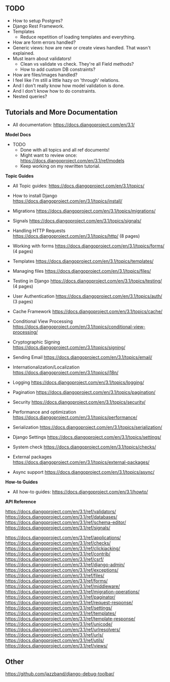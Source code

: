 ## TODO

* How to setup Postgres?
* Django Rest Framework.
* Templates
  * Reduce repetition of loading templates and everything.
* How are form errors handled?
* Generic views: how are new or create views handled. That wasn't
  explained.
* Must learn about validators!
  * Clean vs validate vs check. They're all Field methods?
  * How to add custom DB constraints?
* How are files/images handled?
* I feel like I'm still a little hazy on 'through' relations.
* And I don't really know how model validation is done.
* And I don't know how to do constraints.
* Nested queries?

## Tutorials and More Documentation

* All documentation: https://docs.djangoproject.com/en/3.1/

**Model Docs**

* TODO
  * Done with all topics and all ref documents!
  * Might want to review once: https://docs.djangoproject.com/en/3.1/ref/models
  * Keep working on my rewritten tutorial.

**Topic Guides**

* All Topic guides: https://docs.djangoproject.com/en/3.1/topics/
* How to install Django https://docs.djangoproject.com/en/3.1/topics/install/
* Migrations https://docs.djangoproject.com/en/3.1/topics/migrations/
* Signals https://docs.djangoproject.com/en/3.1/topics/signals/

* Handling HTTP Requests https://docs.djangoproject.com/en/3.1/topics/http/ (8 pages)
* Working with forms https://docs.djangoproject.com/en/3.1/topics/forms/ (4 pages)
* Templates https://docs.djangoproject.com/en/3.1/topics/templates/
* Managing files https://docs.djangoproject.com/en/3.1/topics/files/
* Testing in Django https://docs.djangoproject.com/en/3.1/topics/testing/ (4 pages)
* User Authentication https://docs.djangoproject.com/en/3.1/topics/auth/ (3 pages)
* Cache Framework https://docs.djangoproject.com/en/3.1/topics/cache/
* Conditional View Processing https://docs.djangoproject.com/en/3.1/topics/conditional-view-processing/
* Cryptographic Signing https://docs.djangoproject.com/en/3.1/topics/signing/
* Sending Email https://docs.djangoproject.com/en/3.1/topics/email/
* Internationalization/Localization https://docs.djangoproject.com/en/3.1/topics/i18n/
* Logging https://docs.djangoproject.com/en/3.1/topics/logging/
* Pagination https://docs.djangoproject.com/en/3.1/topics/pagination/
* Security https://docs.djangoproject.com/en/3.1/topics/security/
* Performance and optimization https://docs.djangoproject.com/en/3.1/topics/performance/
* Serialization https://docs.djangoproject.com/en/3.1/topics/serialization/
* Django Settings https://docs.djangoproject.com/en/3.1/topics/settings/
* System check https://docs.djangoproject.com/en/3.1/topics/checks/
* External packages https://docs.djangoproject.com/en/3.1/topics/external-packages/
* Async support https://docs.djangoproject.com/en/3.1/topics/async/

**How-to Guides**

* All how-to guides: https://docs.djangoproject.com/en/3.1/howto/

**API Reference**

https://docs.djangoproject.com/en/3.1/ref/validators/
https://docs.djangoproject.com/en/3.1/ref/databases/
https://docs.djangoproject.com/en/3.1/ref/schema-editor/
https://docs.djangoproject.com/en/3.1/ref/signals/

https://docs.djangoproject.com/en/3.1/ref/applications/
https://docs.djangoproject.com/en/3.1/ref/checks/
https://docs.djangoproject.com/en/3.1/ref/clickjacking/
https://docs.djangoproject.com/en/3.1/ref/contrib/
https://docs.djangoproject.com/en/3.1/ref/csrf/
https://docs.djangoproject.com/en/3.1/ref/django-admin/
https://docs.djangoproject.com/en/3.1/ref/exceptions/
https://docs.djangoproject.com/en/3.1/ref/files/
https://docs.djangoproject.com/en/3.1/ref/forms/
https://docs.djangoproject.com/en/3.1/ref/middleware/
https://docs.djangoproject.com/en/3.1/ref/migration-operations/
https://docs.djangoproject.com/en/3.1/ref/paginator/
https://docs.djangoproject.com/en/3.1/ref/request-response/
https://docs.djangoproject.com/en/3.1/ref/settings/
https://docs.djangoproject.com/en/3.1/ref/templates/
https://docs.djangoproject.com/en/3.1/ref/template-response/
https://docs.djangoproject.com/en/3.1/ref/unicode/
https://docs.djangoproject.com/en/3.1/ref/urlresolvers/
https://docs.djangoproject.com/en/3.1/ref/urls/
https://docs.djangoproject.com/en/3.1/ref/utils/
https://docs.djangoproject.com/en/3.1/ref/views/

## Other

https://github.com/jazzband/django-debug-toolbar/
